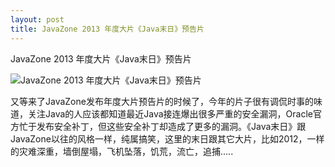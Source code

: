 ```yaml
---
layout: post
title: JavaZone 2013 年度大片《Java末日》预告片
---
```


JavaZone 2013 年度大片《Java末日》预告片

![JavaZone 2013 年度大片《Java末日》预告片](http://static.oschina.net/uploads/img/201307/25091432_uW0p.jpg)

又等来了JavaZone发布年度大片预告片的时候了，今年的片子很有调侃时事的味道，关注Java的人应该都知道最近Java接连爆出很多严重的安全漏洞，Oracle官方忙于发布安全补丁，但这些安全补丁却造成了更多的漏洞。《Java末日》跟JavaZone以往的风格一样，纯属搞笑，这里的末日跟其它大片，比如2012，一样的灾难深重，墙倒屋塌，飞机坠落，饥荒，流亡，追捕…..
